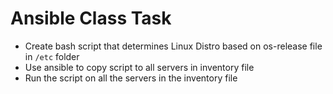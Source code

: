 # Ansible Class Task

- Create bash script that determines Linux Distro based on os-release file in `/etc` folder
- Use ansible to copy script to all servers in inventory file
- Run the script on all the servers in the inventory file


